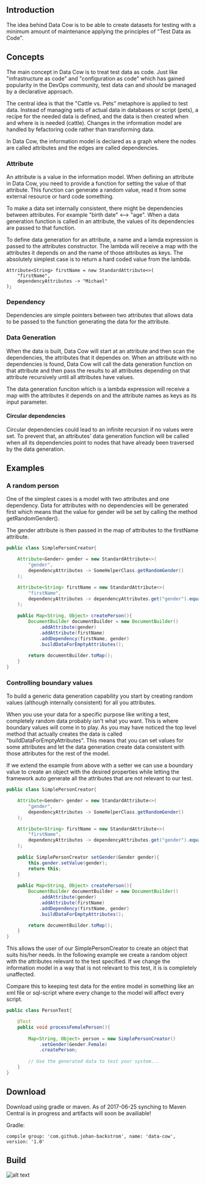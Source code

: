 ## Introduction

The idea behind Data Cow is to be able to create datasets for testing with a minimum amount of maintenance applying the
principles of "Test Data as Code".

## Concepts

The main concept in Data Cow is to treat test data as code. Just like "infrastructure as code" and "configuration as code"
which has gained popularity in the DevOps community, test data can and *should* be managed by a declarative approach. 

The central idea is that the "Cattle vs. Pets" metaphore is applied to test data. Instead of managing sets of actual
data in databases or script (pets), a recipe for the needed data is defined, and the data is then created when and where
is is needed (cattle). Changes in the information model are handled by fefactoring code rather than transforming data.

In Data Cow, the information model is declared as a graph where the nodes are called attributes and the edges are called 
dependencies.

### Attribute

An attribute is a value in the information model. When defining an attribute in Data Cow, you need to provide a function
for setting the value of that attribute. This function can generate a random value, read it from some external resource or
hard code something.

To make a data set internally consistent, there might be dependencies between attributes. For example "birth date" <--> "age".
When a data generation function is called in an attribute, the values of its dependencies are passed to that function.

To define data generation for an attribute, a name and a lamda expression is passed to the attributes constructor. The lambda
will receive a map with the attributes it depends on and the name of those attributes as keys. The absolutely simplest case is 
to return a hard coded value from the lambda.

```
Attribute<String> firstName = new StandardAttribute<>(
    "firstName",
    dependencyAttributes -> "Michael"
);
```

### Dependency

Dependencies are simple pointers between two attributes that allows data to be passed to the function generating the data 
for the attribute.

### Data Generation

When the data is built, Data Cow will start at an attribute and then scan the dependencies, the attributes that
it dependes on. When an attribute with no dependencies is found, Data Cow will call the 
data generation function on that attribute and then pass the results to all attributes depending on that attribute recursively
until all attributes have values.

The data generation funciton which is a lambda expression will receive a map with the attributes it depends on and the 
attribute names as keys as its input parameter.

#### Circular dependencies

Circular dependencies could lead to an infinite recursion if no values were set. To prevent that, an attributes' data 
generation function will be called when all its dependencies point to nodes that have already been traversed by the 
data generation.

## Examples

### A random person

One of the simplest cases is a model with two attributes and one dependency. Data for attributes with no dependencies will
be generated first which means that the value for gender will be set by calling the method getRandomGender().

The gender attribute is then passed in the map of attributes to the firstName attribute.

```java
public class SimplePersonCreator{

    Attribute<Gender> gender = new StandardAttribute<>(
        "gender",
        dependencyAttributes -> SomeHelperClass.getRandomGender()
    );

    Attribute<String> firstName = new StandardAttribute<>(
        "firstName",
        dependencyAttributes -> dependencyAttributes.get("gender").equals(Gender.Female) ? "Mariah" : "Michael"
    );
    
    public Map<String, Object> createPerson(){
        DocumentBuilder documentBuilder = new DocumentBuilder()
            .addAttribute(gender)
            .addAttribute(firstName)
            .addDependency(firstName, gender)
            .buildDataForEmptyAttributes();
    
        return documentBuilder.toMap();
    }
}
```


### Controlling boundary values

To build a generic data generation capability you start by creating random values (although internally consistent) 
for all you attributes.

When you use your data for a specific purpose like writing a test, completely random data probably isn't what you want. This
is where boundary values will come in to play. As you may have noticed the top level method that actually creates the data is called
"buildDataForEmptyAttributes". This means that you can set values for some attributes and let the data generation create data
consistent with those attributes for the rest of the model.

If we extend the example from above with a setter we can use a boundary value to create an object with the desired properties
while letting the framework auto generate all the attributes that are not relevant to our test.

```java
public class SimplePersonCreator{

    Attribute<Gender> gender = new StandardAttribute<>(
        "gender",
        dependencyAttributes -> SomeHelperClass.getRandomGender()
    );

    Attribute<String> firstName = new StandardAttribute<>(
        "firstName",
        dependencyAttributes -> dependencyAttributes.get("gender").equals(Gender.Female) ? "Mariah" : "Michael"
    );
    
    public SimplePersonCreator setGender(Gender gender){
        this.gender.setValue(gender);
        return this;
    }
    
    public Map<String, Object> createPerson(){
        DocumentBuilder documentBuilder = new DocumentBuilder()
            .addAttribute(gender)
            .addAttribute(firstName)
            .addDependency(firstName, gender)
            .buildDataForEmptyAttributes();

        return documentBuilder.toMap();
    }
}
```

This allows the user of our SimplePersonCreator to create an object that suits his/her needs. In the following example
we create a random object with the attributes relevant to the test specified. If we change the information model in a way
that is not relevant to this test, it is is completely unaffected. 

Compare this to keeping test data for the entire model in something like an xml file or sql-script where every change
  to the model will affect every script.

```java
public class PersonTest{

    @Test
    public void processFemalePerson(){
        
        Map<String, Object> person = new SimplePersonCreator()
            .setGender(Gender.Female)
            .createPerson;
            
        // Use the generated data to test your system...
    }
}
```

## Download

Download using gradle or maven. As of 2017-06-25 synching to Maven Central is in progress and artifacts will soon be availiable!

Gradle:

```
compile group: 'com.github.johan-backstrom', name: 'data-cow', version: '1.0'
```

## Build

![alt text](https://travis-ci.org/johan-backstrom/data-cow.svg?branch=master "Curent build status")
